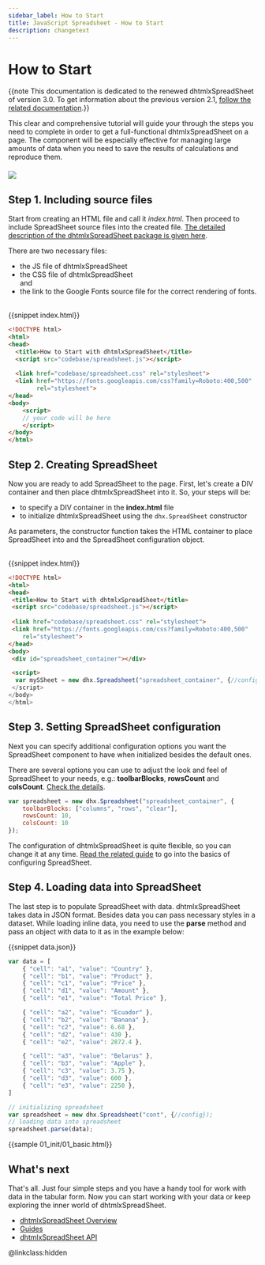 ```yaml
---
sidebar_label: How to Start
title: JavaScript Spreadsheet - How to Start
description: changetext
---
```


# How to Start


{{note This documentation is dedicated to the renewed dhtmlxSpreadSheet of version 3.0. To get information about the previous version 2.1, 
[follow the related documentation](https://docs.dhtmlx.com/spreadsheet__index.html).}}

This clear and comprehensive tutorial will guide your through the steps you need to complete in order to get a full-functional dhtmlxSpreadSheet on a page. The component will be especially effective for 
managing large amounts of data when you need to save the results of calculations and reproduce them. 

<img style="margin: 20px auto; display: block;" src="spreadsheet_init.png">

Step 1. Including source files
----------------------

Start from creating an HTML file and call it *index.html*. Then proceed to include SpreadSheet source files into the created file. 
[The detailed description of the dhtmlxSpreadSheet package is given here](initialization.md#includingsourcefiles).

There are two necessary files:

- the JS file of dhtmlxSpreadSheet
- the CSS file of dhtmlxSpreadSheet<br>and
- the link to the Google Fonts source file for the correct rendering of fonts.<br><br>

{{snippet index.html}}
~~~html
<!DOCTYPE html>
<html>
<head>
  <title>How to Start with dhtmlxSpreadSheet</title>
  <script src="codebase/spreadsheet.js"></script>   
  
  <link href="codebase/spreadsheet.css" rel="stylesheet"> 
  <link href="https://fonts.googleapis.com/css?family=Roboto:400,500" 
  		rel="stylesheet">
</head>
<body>
	<script>
    // your code will be here
    </script>
</body>
</html>
~~~

Step 2. Creating SpreadSheet
---------------------

Now you are ready to add SpreadSheet to the page. First, let's create a DIV container and then place dhtmlxSpreadSheet into it. So, your steps will be:

- to specify a DIV container in the **index.html** file
- to initialize dhtmlxSpreadSheet using the `dhx.SpreadSheet` constructor

As parameters, the constructor function takes the HTML container to place SpreadSheet into and the SpreadSheet configuration object. <br><br>

{{snippet index.html}}
~~~html
<!DOCTYPE html>
<html>
<head>
 <title>How to Start with dhtmlxSpreadSheet</title>
 <script src="codebase/spreadsheet.js"></script>   
   
 <link href="codebase/spreadsheet.css" rel="stylesheet">  
 <link href="https://fonts.googleapis.com/css?family=Roboto:400,500" 
  	rel="stylesheet">
</head>
<body>
 <div id="spreadsheet_container"></div>

 <script>
  var mySSheet = new dhx.Spreadsheet("spreadsheet_container", {//config options});
 </script>
</body>
</html>
~~~

Step 3. Setting SpreadSheet configuration
----------------------------

Next you can specify additional configuration options you want the SpreadSheet component to have when initialized besides the default ones.

There are several options you can use to adjust the look and feel of SpreadSheet to your needs, e.g.: **toolbarBlocks**, **rowsCount** and **colsCount**. [Check the details](configuration.md).

~~~js
var spreadsheet = new dhx.Spreadsheet("spreadsheet_container", {
	toolbarBlocks: ["columns", "rows", "clear"],
	rowsCount: 10,
	colsCount: 10
});
~~~

The configuration of dhtmlxSpreadSheet is quite flexible, so you can change it at any time. [Read the related guide](configuration.md) to go into the basics of configuring SpreadSheet. 


Step 4. Loading data into SpreadSheet
-----------------

The last step is to populate SpreadSheet with data. dhtmlxSpreadSheet takes data in JSON format. Besides data you can pass necessary styles in a dataset. While loading inline data, you need to use the **parse** method and
pass an object with data to it as in the example below:

{{snippet data.json}}
~~~js
var data = [
	{ "cell": "a1", "value": "Country" },
	{ "cell": "b1", "value": "Product" },
	{ "cell": "c1", "value": "Price" },
	{ "cell": "d1", "value": "Amount" },
	{ "cell": "e1", "value": "Total Price" },

	{ "cell": "a2", "value": "Ecuador" },
	{ "cell": "b2", "value": "Banana" },
	{ "cell": "c2", "value": 6.68 },
	{ "cell": "d2", "value": 430 },
	{ "cell": "e2", "value": 2872.4 },

	{ "cell": "a3", "value": "Belarus" },
	{ "cell": "b3", "value": "Apple" },
	{ "cell": "c3", "value": 3.75 },
	{ "cell": "d3", "value": 600 },
	{ "cell": "e3", "value": 2250 },
]

// initializing spreadsheet
var spreadsheet = new dhx.Spreadsheet("cont", {//config});
// loading data into spreadsheet
spreadsheet.parse(data);
~~~

{{sample 01_init/01_basic.html}}

What's next
--------------

That's all. Just four simple steps and you have a handy tool for work with data in the tabular form. Now you can start working with your data or keep exploring the inner world of dhtmlxSpreadSheet.

- [dhtmlxSpreadSheet Overview](overview.md)
- [Guides](guides.md)
- [dhtmlxSpreadSheet API](api/refs/spreadsheet.md)

@linkclass:hidden